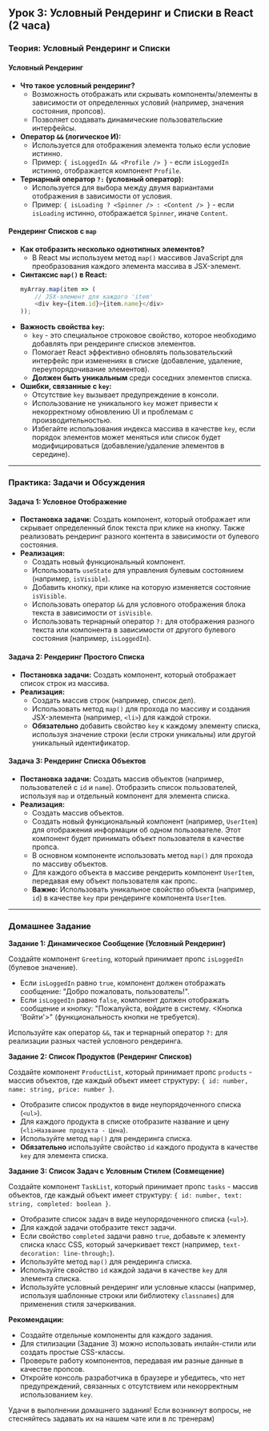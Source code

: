 ## Урок 3: Условный Рендеринг и Списки в React (2 часа)

### Теория: Условный Рендеринг и Списки

#### Условный Рендеринг

*   **Что такое условный рендеринг?**
    *   Возможность отображать или скрывать компоненты/элементы в зависимости от определенных условий (например, значения состояния, пропсов).
    *   Позволяет создавать динамические пользовательские интерфейсы.
*   **Оператор `&&` (логическое И):**
    *   Используется для отображения элемента только если условие истинно.
    *   Пример: `{ isLoggedIn && <Profile /> }` - если `isLoggedIn` истинно, отображается компонент `Profile`.
*   **Тернарный оператор `?:` (условный оператор):**
    *   Используется для выбора между двумя вариантами отображения в зависимости от условия.
    *   Пример: `{ isLoading ? <Spinner /> : <Content /> }` - если `isLoading` истинно, отображается `Spinner`, иначе `Content`.

#### Рендеринг Списков с `map`

*   **Как отобразить несколько однотипных элементов?**
    *   В React мы используем метод `map()` массивов JavaScript для преобразования каждого элемента массива в JSX-элемент.
*   **Синтаксис `map()` в React:**
    ```javascript
    myArray.map(item => (
        // JSX-элемент для каждого 'item'
        <div key={item.id}>{item.name}</div>
    ));
    ```
*   **Важность свойства `key`:**
    *   `key` - это специальное строковое свойство, которое необходимо добавлять при рендеринге списков элементов.
    *   Помогает React эффективно обновлять пользовательский интерфейс при изменениях в списке (добавление, удаление, переупорядочивание элементов).
    *   **Должен быть уникальным** среди соседних элементов списка.
*   **Ошибки, связанные с `key`:**
    *   Отсутствие `key` вызывает предупреждение в консоли.
    *   Использование не уникального `key` может привести к некорректному обновлению UI и проблемам с производительностью.
    *   Избегайте использования индекса массива в качестве `key`, если порядок элементов может меняться или список будет модифицироваться (добавление/удаление элементов в середине).

---

### Практика: Задачи и Обсуждения

#### Задача 1: Условное Отображение

*   **Постановка задачи:** Создать компонент, который отображает или скрывает определенный блок текста при клике на кнопку. Также реализовать рендеринг разного контента в зависимости от булевого состояния.
*   **Реализация:**
    *   Создать новый функциональный компонент.
    *   Использовать `useState` для управления булевым состоянием (например, `isVisible`).
    *   Добавить кнопку, при клике на которую изменяется состояние `isVisible`.
    *   Использовать оператор `&&` для условного отображения блока текста в зависимости от `isVisible`.
    *   Использовать тернарный оператор `?:` для отображения разного текста или компонента в зависимости от другого булевого состояния (например, `isLoggedIn`).
#### Задача 2: Рендеринг Простого Списка

*   **Постановка задачи:** Создать компонент, который отображает список строк из массива.
*   **Реализация:**
    *   Создать массив строк (например, список дел).
    *   Использовать метод `map()` для прохода по массиву и создания JSX-элемента (например, `<li>`) для каждой строки.
    *   **Обязательно** добавить свойство `key` к каждому элементу списка, используя значение строки (если строки уникальны) или другой уникальный идентификатор.

#### Задача 3: Рендеринг Списка Объектов

*   **Постановка задачи:** Создать массив объектов (например, пользователей с `id` и `name`). Отобразить список пользователей, используя `map` и отдельный компонент для элемента списка.
*   **Реализация:**
    *   Создать массив объектов.
    *   Создать новый функциональный компонент (например, `UserItem`) для отображения информации об одном пользователе. Этот компонент будет принимать объект пользователя в качестве пропса.
    *   В основном компоненте использовать метод `map()` для прохода по массиву объектов.
    *   Для каждого объекта в массиве рендерить компонент `UserItem`, передавая ему объект пользователя как пропс.
    *   **Важно:** Использовать уникальное свойство объекта (например, `id`) в качестве `key` при рендеринге компонента `UserItem`.

---

### Домашнее Задание

**Задание 1: Динамическое Сообщение (Условный Рендеринг)**

Создайте компонент `Greeting`, который принимает пропс `isLoggedIn` (булевое значение).

*   Если `isLoggedIn` равно `true`, компонент должен отображать сообщение: "Добро пожаловать, пользователь!".
*   Если `isLoggedIn` равно `false`, компонент должен отображать сообщение и кнопку: "Пожалуйста, войдите в систему. <Кнопка 'Войти'>" (функциональность кнопки не требуется).

Используйте как оператор `&&`, так и тернарный оператор `?:` для реализации разных частей условного рендеринга.

**Задание 2: Список Продуктов (Рендеринг Списков)**

Создайте компонент `ProductList`, который принимает пропс `products` - массив объектов, где каждый объект имеет структуру: `{ id: number, name: string, price: number }`.

*   Отобразите список продуктов в виде неупорядоченного списка (`<ul>`).
*   Для каждого продукта в списке отобразите название и цену (`<li>Название продукта - Цена`).
*   Используйте метод `map()` для рендеринга списка.
*   **Обязательно** используйте свойство `id` каждого продукта в качестве `key` для элемента списка.

**Задание 3: Список Задач с Условным Стилем (Совмещение)**

Создайте компонент `TaskList`, который принимает пропс `tasks` - массив объектов, где каждый объект имеет структуру: `{ id: number, text: string, completed: boolean }`.

*   Отобразите список задач в виде неупорядоченного списка (`<ul>`).
*   Для каждой задачи отобразите текст задачи.
*   Если свойство `completed` задачи равно `true`, добавьте к элементу списка класс CSS, который зачеркивает текст (например, `text-decoration: line-through;`).
*   Используйте метод `map()` для рендеринга списка.
*   Используйте свойство `id` каждой задачи в качестве `key` для элемента списка.
*   Используйте условный рендеринг или условные классы (например, используя шаблонные строки или библиотеку `classnames`) для применения стиля зачеркивания.

**Рекомендации:**

*   Создайте отдельные компоненты для каждого задания.
*   Для стилизации (Задание 3) можно использовать инлайн-стили или создать простые CSS-классы.
*   Проверьте работу компонентов, передавая им разные данные в качестве пропсов.
*   Откройте консоль разработчика в браузере и убедитесь, что нет предупреждений, связанных с отсутствием или некорректным использованием `key`.

Удачи в выполнении домашнего задания! Если возникнут вопросы, не стесняйтесь задавать их на нашем чате или в лс тренерам)
